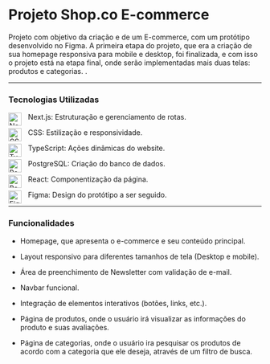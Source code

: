 # Projeto Shop.co E-commerce

Projeto com objetivo da criação e de um E-commerce, com um protótipo desenvolvido no Figma. A primeira etapa do projeto, que era a criação de sua homepage responsiva para mobile e desktop, foi finalizada, e com isso o projeto está na etapa final, onde serão implementadas mais duas telas: produtos e categorias. .

---------------------------------------------------------------------------------------------------------------------------------------------------


### Tecnologias Utilizadas

<img align="left" alt="Next.js" width="26px" style="padding-right:10px;" src="https://cdn.jsdelivr.net/gh/devicons/devicon/icons/nextjs/nextjs-original.svg" /> Next.js: Estruturação e gerenciamento de rotas.

<img align="left" alt="CSS3" width="26px" style="padding-right:10px;" src="https://cdn.jsdelivr.net/gh/devicons/devicon/icons/css3/css3-original.svg" /> CSS: Estilização e responsividade.

<img align="left" alt="TypeScript" width="26px" style="padding-right:10px;" src="https://cdn.jsdelivr.net/gh/devicons/devicon/icons/typescript/typescript-original.svg" /> TypeScript: Ações dinâmicas do website.

<img align="left" alt="PostgreSQL" width="26px" style="padding-right:10px;" src="https://cdn.jsdelivr.net/gh/devicons/devicon/icons/postgresql/postgresql-original.svg" /> PostgreSQL: Criação do banco de dados.

<img align="left" alt="React" width="26px" style="padding-right:10px;" src="https://cdn.jsdelivr.net/gh/devicons/devicon/icons/react/react-original.svg" /> React: Componentização da página.

<img align="left" alt="Figma" width="26px" style="padding-right:10px;" src="https://cdn.jsdelivr.net/gh/devicons/devicon@latest/icons/figma/figma-original.svg" /> Figma: Design do protótipo a ser seguido.

---------------------------------------------------------------------------------------------------------------------------------------------------


### Funcionalidades
- Homepage, que apresenta o e-commerce e seu conteúdo principal.

- Layout responsivo para diferentes tamanhos de tela (Desktop e mobile).

- Área de preenchimento de Newsletter com validação de e-mail.

- Navbar funcional.

- Integração de elementos interativos (botões, links, etc.).

- Página de produtos, onde o usuário irá visualizar as informações do produto e suas avaliações.

- Página de categorias, onde o usuário ira pesquisar os produtos de acordo com a categoria que ele deseja, através de um filtro de busca.

